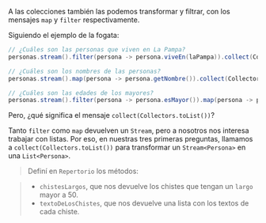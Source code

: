A las colecciones también las podemos transformar y filtrar, con los mensajes `map` y `filter` respectivamente. 

Siguiendo el ejemplo de la fogata:

``` java
// ¿Cuáles son las personas que viven en La Pampa?
personas.stream().filter(persona -> persona.viveEn(laPampa)).collect(Collectors.toList());

// ¿Cuáles son los nombres de las personas?
personas.stream().map(persona -> persona.getNombre()).collect(Collectors.toList());

// ¿Cuáles son las edades de los mayores?
personas.stream().filter(persona -> persona.esMayor()).map(persona -> persona.getEdad()).collect(Collectors.toList());
```

Pero, ¿qué significa el mensaje `collect(Collectors.toList())`?

Tanto `filter` como `map` devuelven un `Stream`, pero a nosotros nos interesa trabajar con listas. Por eso, en nuestras tres primeras preguntas, llamamos a `collect(Collectors.toList())` para transformar un `Stream<Persona>` en una `List<Persona>`.

> Definí en `Repertorio` los métodos:

> * `chistesLargos`, que nos devuelve los chistes que tengan un `largo` mayor a 50.
> * `textoDeLosChistes`, que nos devuelve una lista con los textos de cada chiste.